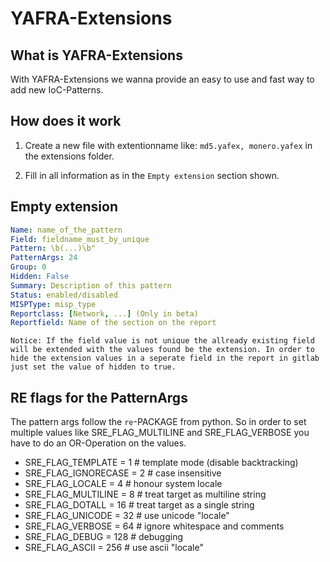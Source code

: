 # YAFRA-Extensions

## What is YAFRA-Extensions

With YAFRA-Extensions we wanna provide an easy to use and fast way to add new IoC-Patterns.

## How does it work

1. Create a new file with extentionname like: ` md5.yafex, monero.yafex ` in the extensions folder.

2. Fill in all information as in the `Empty extension` section shown.

## Empty extension


```yaml
Name: name_of_the_pattern
Field: fieldname_must_by_unique
Pattern: \b(...)\b"
PatternArgs: 24
Group: 0
Hidden: False
Summary: Description of this pattern
Status: enabled/disabled
MISPType: misp_type
Reportclass: [Network, ...] (Only in beta)
Reportfield: Name of the section on the report
```

` Notice: If the field value is not unique the allready existing field will be extended with the values found be the extension. In order to hide the extension values in a seperate field in the report in gitlab just set the value of hidden to true. `

## RE flags for the PatternArgs

The pattern args follow the ` re `-PACKAGE from python. So in order to set multiple values like SRE_FLAG_MULTILINE and SRE_FLAG_VERBOSE you have to do an OR-Operation on the values.

- SRE_FLAG_TEMPLATE = 1 # template mode (disable backtracking)
- SRE_FLAG_IGNORECASE = 2 # case insensitive
- SRE_FLAG_LOCALE = 4 # honour system locale
- SRE_FLAG_MULTILINE = 8 # treat target as multiline string
- SRE_FLAG_DOTALL = 16 # treat target as a single string
- SRE_FLAG_UNICODE = 32 # use unicode "locale"
- SRE_FLAG_VERBOSE = 64 # ignore whitespace and comments
- SRE_FLAG_DEBUG = 128 # debugging
- SRE_FLAG_ASCII = 256 # use ascii "locale"
